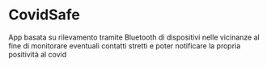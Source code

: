 # CovidSafe
App basata su rilevamento tramite Bluetooth di dispositivi nelle vicinanze al fine di monitorare eventuali contatti stretti e poter notificare la propria positività al covid
